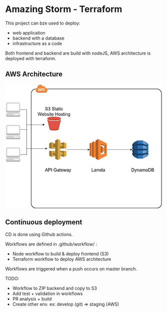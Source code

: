 # Amazing Storm - Terraform

This project can bze used to deploy:
 - web application 
 - backend with a database
 - infrastructure as a code
 
 Both frontend and backend are build with nodeJS, AWS architecture is deployed with terraform.
 
 
## AWS Architecture

 ![serverless-archi](images/serverless_architecture.png)
 
 
## Continuous deployment

CD is done using Github actions.

Workflows are defined in .github/workflow/ :
- Node workflow to build & deploy frontend (S3)
- Terraform workflow to deploy AWS architecture

Workflows are triggered when a push occurs on master branch.

TODO:
- Workflow to ZIP backend and copy to S3
- Add test + validation in workflows
- PR analysis + build
- Create other env. ex: develop (git) => staging (AWS)
